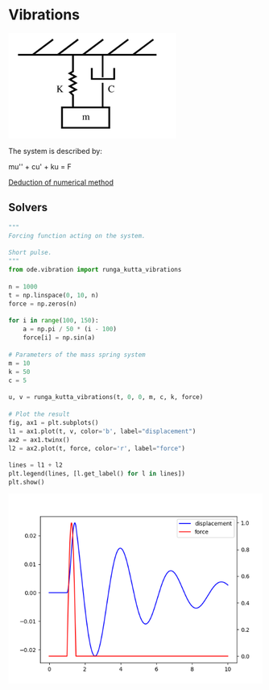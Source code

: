 # Vibrations

![mass-spring](./res/mass_spring.png)

The system is described by:

mu'' + cu' + ku = F

[Deduction of numerical method](https://ritchievink.com/blog/2017/04/13/writing-a-fourth-order-runga-kutta-solver-for-a-vibrations-problem-in-python-part-1/)

## Solvers

```python
"""
Forcing function acting on the system.

Short pulse.
"""
from ode.vibration import runga_kutta_vibrations

n = 1000
t = np.linspace(0, 10, n)
force = np.zeros(n)

for i in range(100, 150):
    a = np.pi / 50 * (i - 100)
    force[i] = np.sin(a)

# Parameters of the mass spring system
m = 10
k = 50
c = 5

u, v = runga_kutta_vibrations(t, 0, 0, m, c, k, force)

# Plot the result
fig, ax1 = plt.subplots()
l1 = ax1.plot(t, v, color='b', label="displacement")
ax2 = ax1.twinx()
l2 = ax2.plot(t, force, color='r', label="force")

lines = l1 + l2
plt.legend(lines, [l.get_label() for l in lines])
plt.show()
```
![response](./res/figure_1.png)